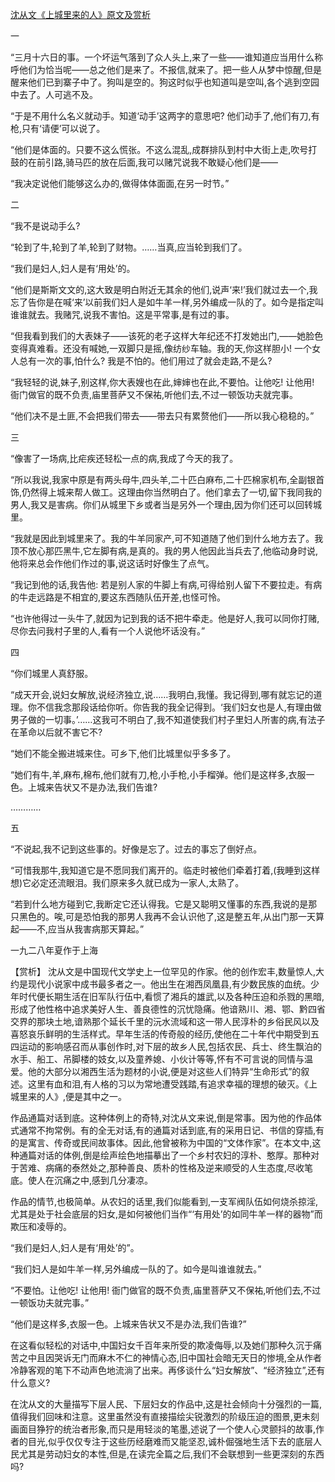 [沈从文《上城里来的人》原文及赏析](https://www.vrrw.net/wx/15048.html)

一

“三月十六日的事。一个坏运气落到了众人头上,来了一些——谁知道应当用什么称呼他们为恰当呢——总之他们是来了。不报信,就来了。把一些人从梦中惊醒,但是醒来他们已到寨子中了。狗叫是空的。狗这时似乎也知道叫是空叫,各个逃到空园中去了。人可逃不及。

“于是不用什么名义就动手。知道‘动手’这两字的意思吧? 他们动手了,他们有刀,有枪,只有‘请便’可以说了。

“他们是体面的。只要不这么慌张。不这么混乱,成群排队到村中大街上走,吹号打鼓的在前引路,骑马匹的放在后面,我可以赌咒说我不敢疑心他们是——

“我决定说他们能够这么办的,做得体体面面,在另一时节。”

二

“我不是说动手么?

“轮到了牛,轮到了羊,轮到了财物。……当真,应当轮到我们了。

“我们是妇人,妇人是有‘用处’的。

“他们是斯斯文文的,这大致是明白附近无其余的他们,说声‘来!’我们就过去一个,我忘了告你是在喊‘来’以前我们妇人是如牛羊一样,另外编成一队的了。如今是指定叫谁谁就去。我赌咒,说我不害怕。这是平常事,是有过的事。

“但我看到我们的大表妹子——该死的老子这样大年纪还不打发她出门,——她脸色变得真难看。还没有喊她,一双脚只是摇,像纺纱车轴。我的天,你这样胆小! 一个女人总有一次的事,怕什么? 我是不怕的。他们用过了就会走路,不是么?

“我轻轻的说,妹子,别这样,你大表嫂也在此,婶婶也在此,不要怕。让他吃! 让他用! 衙门做官的既不负责,庙里菩萨又不保祐,听他们去,不过一顿饭功夫就完事。

“他们决不是土匪,不会把我们带去——带去只有累赘他们——所以我心稳稳的。”

三

“像害了一场病,比疟疾还轻松一点的病,我成了今天的我了。

“所以我说,我家中原是有两头母牛,四头羊,二十匹白麻布,二十匹棉家机布,全副银首饰,仍然得上城来帮人做工。这理由你当然明白了。他们拿去了一切,留下我同我的男人,我又是害病。你们从城里下乡或者当是另外一个理由,因为你们还可以回转城里。

“我就是因此到城里来了。我的牛羊同家产,可不知道随了他们到什么地方去了。我顶不放心那匹黑牛,它左脚有病,是真的。我的男人他因此当兵去了,他临动身时说,他将来总会作他们作过的事,说这话时好像生了点气。

“我记到他的话,我告他: 若是别人家的牛脚上有病,可得给别人留下不要拉走。有病的牛走远路是不相宜的,要这东西随队伍开差,也怪可怜。

“也许他得过一头牛了,就因为记到我的话不把牛牵走。他是好人,我可以同你打赌,尽你去问我村子里的人,看有一个人说他坏话没有。”

四

“你们城里人真舒服。

“成天开会,说妇女解放,说经济独立,说……我明白,我懂。我记得到,哪有就忘记的道理。你不信我念那段话给你听。你告我的我全记得到。‘我们妇女也是人,有理由做男子做的一切事。’……这我可不明白了,我不知道使我们村子里妇人所害的病,有法子在革命以后就不害它不?

“她们不能全搬进城来住。可乡下,他们比城里似乎多多了。

“她们有牛,羊,麻布,棉布,他们就有刀,枪,小手枪,小手榴弹。他们是这样多,衣服一色。上城来告状又不是办法,我们告谁?

…………

五

“不说起,我不记到这些事的。好像是忘了。过去的事忘了倒好点。

“可惜我那牛,我知道它是不愿同我们离开的。临走时被他们牵着打着,(我睡到这样想)它必定还流眼泪。我们原来多久就已成为一家人,太熟了。

“若到什么地方碰到它,我断定它还认得我。它是又聪明又懂事的东西,我说的是那只黑色的。唉,可是恐怕我的那男人我再不会认识他了,这是整五年,从出门那一天算起——不,应当从我害病那天算起。”

一九二八年夏作于上海



【赏析】 沈从文是中国现代文学史上一位罕见的作家。他的创作宏丰,数量惊人,大约是现代小说家中成书最多者之一。他出生在湘西凤凰县,有少数民族的血统。少年时代便长期生活在旧军队行伍中,看惯了湘兵的雄武,以及各种压迫和杀戮的黑暗,形成了他性格中追求美好人生、善良德性的沉忧隐痛。他谙熟川、湘、鄂、黔四省交界的那块土地,谙熟那个延长千里的沅水流域和这一带人民淳朴的乡俗民风以及喜怒哀乐鲜明的生活样式。早年生活的传奇般的经历,使他在二十年代中期受到五四运动的影响感召而从事创作时,对下层的故乡人民,包括农民、兵士、终生飘泊的水手、船工、吊脚楼的妓女,以及童养媳、小伙计等等,怀有不可言说的同情与温爱。他的大部分以湘西生活为题材的小说,便是对这些人们特异“生命形式”的叙述。这里有血和泪,有人格的习以为常地遭受践踏,有追求幸福的理想的破灭。《上城里来的人》,便是其中之一。

作品通篇对话到底。这种体例上的奇特,对沈从文来说,倒是常事。因为他的作品体式通常不拘常例。有的全无对话,有的通篇对话到底,有的采用日记、书信的穿插,有的是寓言、传奇或民间故事体。因此,他曾被称为中国的“文体作家”。在本文中,这种通篇对话的体例,倒是绘声绘色地描摹出了一个乡村农妇的淳朴、憨厚。那种对于苦难、病痛的泰然处之,那种善良、质朴的性格及逆来顺受的人生态度,尽收笔底。使人在沉痛之中,感到几分凄凉。

作品的情节,也极简单。从农妇的话里,我们似能看到,一支军阀队伍如何烧杀掠淫,尤其是处于社会底层的妇女,是如何被他们当作“‘有用处’的如同牛羊一样的器物”而欺压和凌辱的。

“我们是妇人,妇人是有‘用处’的”。

“我们妇人是如牛羊一样,另外编成一队的了。如今是叫谁谁就去。”

“不要怕。让他吃! 让他用! 衙门做官的既不负责,庙里菩萨又不保祐,听他们去,不过一顿饭功夫就完事。”

“他们是这样多,衣服一色。上城来告状又不是办法,我们告谁?”

在这看似轻松的对话中,中国妇女千百年来所受的欺凌侮辱,以及她们那种久沉于痛苦之中且因哭诉无门而麻木不仁的神情心态,旧中国社会暗无天日的惨境,全从作者冷静客观的笔下不动声色地流淌了出来。再侈谈什么“妇女解放”、“经济独立”,还有什么意义?

在沈从文的大量描写下层人民、下层妇女的作品中,这是社会倾向十分强烈的一篇,值得我们回味和注意。这里虽然没有直接描绘尖锐激烈的阶级压迫的图景,更未刻画面目狰狞的统治者形象,而只是用轻淡的笔墨,述说了一个使人心灵颤抖的故事,作者的目光,似乎仅仅专注于这些历经磨难而又能坚忍,诚朴倔强地生活下去的底层人民尤其是劳动妇女的本性,但是,在读完全篇之后,我们不会联想到一些更深刻的东西吗?

